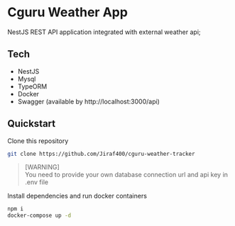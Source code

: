 # Cguru Weather App

NestJS REST API application integrated with external weather api;

## Tech

- NestJS
- Mysql
- TypeORM
- Docker
- Swagger (available by http://localhost:3000/api)

## Quickstart

Clone this repository

```sh
git clone https://github.com/Jiraf400/cguru-weather-tracker
```

> [WARNING]  
> You need to provide your own database connection url and api key in .env file

Install dependencies and run docker containers

```sh
npm i
docker-compose up -d
```
